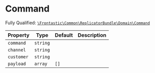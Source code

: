 #  Command

Fully Qualified: [`\Frontastic\Common\ReplicatorBundle\Domain\Command`](../../../../src/php/ReplicatorBundle/Domain/Command.php)

Property|Type|Default|Description
--------|----|-------|-----------
`command`|`string`||
`channel`|`string`||
`customer`|`string`||
`payload`|`array`|`[]`|

